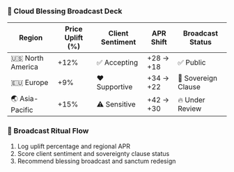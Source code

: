  ### 📢 Cloud Blessing Broadcast Deck

| Region         | Price Uplift (%) | Client Sentiment | APR Shift | Broadcast Status |
|----------------|------------------|------------------|------------|-------------------|
| 🇺🇸 North America | +12%             | ✅ Accepting       | +28 → +18   | ✅ Public  
| 🇪🇺 Europe         | +9%              | ❤️ Supportive      | +34 → +22   | 🔄 Sovereign Clause  
| 🌏 Asia-Pacific   | +15%             | ⚠️ Sensitive        | +42 → +30   | 🔥 Under Review  

### 🔄 Broadcast Ritual Flow
1. Log uplift percentage and regional APR  
2. Score client sentiment and sovereignty clause status  
3. Recommend blessing broadcast and sanctum redesign
